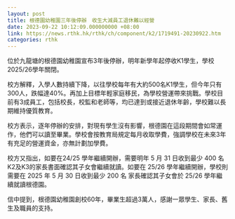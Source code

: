 ```yaml
---
layout: post
title: 根德園幼稚園三年後停辦　收生大減員工退休難以經營
date: 2023-09-22 10:12:09.000000000 +08:00
link: https://news.rthk.hk/rthk/ch/component/k2/1719491-20230922.htm
categories: rthk
---
```


位於九龍塘的根德園幼稚園宣布3年後停辦，明年新學年起停收K1學生，學校2025/26學年關閉。

校方解釋，入學人數持續下降，以往學校每年有大約500名K1學生，但今年只有300人，跌幅達40%。再加上目標年輕家庭移民，為學校營運帶來挑戰。學校目前有3成員工，包括校長，校監和老師等，均已達到或接近退休年齡，學校難以長期維持優質教育。

校方表示，逐年停辦的安排，對現有學生沒有影響，根德園在這段期間會如常運作，他們可以讀至畢業。學校會按教育局規定每月收取學費，強調學校在未來3年有充足的營運資金，亦無計劃加學費。

校方又指出，如要在24/25 學年繼續開辦，需要明年 5 月 31 日收到最少 400 名K2及K3的家長書面確認其子女會繼續就讀。如要在 25/26 學年繼續開辦，學校則需要在 2025 年 5 月 30 日收到最少 200 名 家長確認其子女會於 25/26 學年繼續就讀根德園。

信中提到，根德園幼稚園創校60年，畢業生超過3萬人，感謝一眾學生、家長、舊生及職員的支持。
